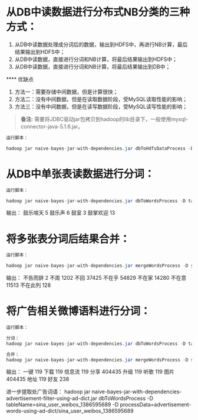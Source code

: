 
从DB中读数据进行分布式NB分类的三种方式：
======

1. 从DB中读数据处理成分词后的数据，输出到HDFS中，再进行NB计算，最后结果输出到HDFS中；
2. 从DB中读数据，直接进行分词和NB计算，将最后结果输出到HDFS中；
3. 从DB中读数据，直接进行分词和NB计算，将最后结果输出到DB中；

**** 优缺点

1. 方法一：需要存储中间数据，但是计算很快；
2. 方法二：没有中间数据，但是在读取数据阶段，受MySQL读取性能的影响；
3. 方法三：没有中间数据，但是在读写数据阶段，受MySQL读写性能的影响；

> **备注:** 需要将JDBC驱动jar包拷贝到hadoop的lib目录下，一般使用mysql-connector-java-5.1.6.jar。

```java
运行脚本：

hadoop jar naive-bayes-jar-with-dependencies.jar dbToHdfsDataProcess -D tableName=mysql-tablename -D processData=process-data
```

从DB中单张表读数据进行分词：
======

```java
运行脚本：

hadoop jar naive-bayes-jar-with-dependencies.jar dbToWordsProcess -D tableName=mysql-tablename  -D processData=process-words
```

输出：
鼓乐喧天        5
鼓乐声  6
鼓室    3
鼓掌欢迎        13


将多张表分词后结果合并：
======

```java
运行脚本：

hadoop jar naive-bayes-jar-with-dependencies.jar mergeWordsProcess -D sourceData=process-words -D dstData=all-words
```

输出：
不告而辞        2
不周    1202
不回    37425
不在乎  54829
不在家  14280
不在意  11513
不在此列        128


将广告相关微博语料进行分词：
======

```java
运行脚本：

分词：
hadoop jar naive-bayes-jar-with-dependencies.jar dbToWordsProcess -D tableName=mysql-tablename  -D processData=advertisement-words

合并：
hadoop jar naive-bayes-jar-with-dependencies.jar mergeWordsProcess -D sourceData=advertisement-words -D dstData=all-advertisement-words
```

输出：
一键	119
下载	119
信息流	119
分享	404435
升级	119
听歌	119
图片	404435
地址	119
好友	238


进一步提取处广告词语：
hadoop jar naive-bayes-jar-with-dependencies-advertisement-filter-using-ad-dict.jar dbToWordsProcess -D tableName=sina_user_weibos_1386595689  -D processData=advertisement-words-using-ad-dict/sina_user_weibos_1386595689